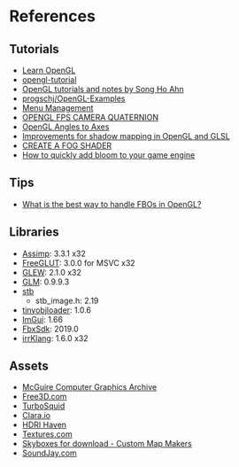 # References

## Tutorials

* [Learn OpenGL](https://learnopengl.com/)
* [opengl-tutorial](http://www.opengl-tutorial.org/)
* [OpenGL tutorials and notes by Song Ho Ahn](http://www.songho.ca/opengl/index.html)
* [progschj/OpenGL-Examples](https://github.com/progschj/OpenGL-Examples)
* [Menu Management](http://openglut.sourceforge.net/group__menus.html)
* [OPENGL FPS CAMERA QUATERNION](http://in2gpu.com/2016/03/14/opengl-fps-camera-quaternion/)
* [OpenGL Angles to Axes](http://www.songho.ca/opengl/gl_anglestoaxes.html)
* [Improvements for shadow mapping in OpenGL and GLSL](http://www.sunandblackcat.com/tipFullView.php?l=eng&topicid=35)
* [CREATE A FOG SHADER](http://in2gpu.com/2014/07/22/create-fog-shader/)
* [How to quickly add bloom to your game engine](http://chrismdp.com/2015/06/how-to-quickly-add-bloom-to-your-engine/)

## Tips

* [What is the best way to handle FBOs in OpenGL?](https://stackoverflow.com/a/2203931)

## Libraries

* [Assimp](https://github.com/assimp/assimp): 3.3.1 x32
* [FreeGLUT](http://freeglut.sourceforge.net/index.php#download): 3.0.0 for MSVC x32
* [GLEW](http://glew.sourceforge.net/): 2.1.0 x32
* [GLM](https://glm.g-truc.net/0.9.9/index.html): 0.9.9.3
* [stb](https://github.com/nothings/stb)
    - stb_image.h: 2.19
* [tinyobjloader](https://github.com/syoyo/tinyobjloader): 1.0.6
* [ImGui](https://github.com/ocornut/imgui): 1.66
* [FbxSdk](https://www.autodesk.com/products/fbx/overview): 2019.0
* [irrKlang](https://www.ambiera.com/irrklang/): 1.6.0 x32

## Assets

* [McGuire Computer Graphics Archive](https://casual-effects.com/data/)
* [Free3D.com](https://free3d.com/)
* [TurboSquid](https://www.turbosquid.com/)
* [Clara.io](https://clara.io/)
* [HDRI Haven](https://hdrihaven.com/)
* [Textures.com](www.textures.com)
* [Skyboxes for download - Custom Map Makers](http://www.custommapmakers.org/skyboxes.php)
* [SoundJay.com](https://www.soundjay.com/)

